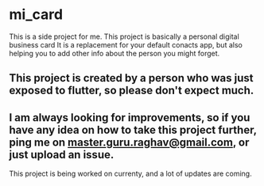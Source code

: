 # mi_card

This is a side project for me. 
This project is basically a personal digital business card
It is a replacement for your default conacts app, but also helping you to add other info about the person you might forget.

## This project is created by a person who was just exposed to flutter, so please don't expect much.


## I am always looking for improvements, so if you have any idea on how to take this project further, ping me on master.guru.raghav@gmail.com, or just upload an issue.

This project is being worked on currenty, and a lot of updates are coming.
